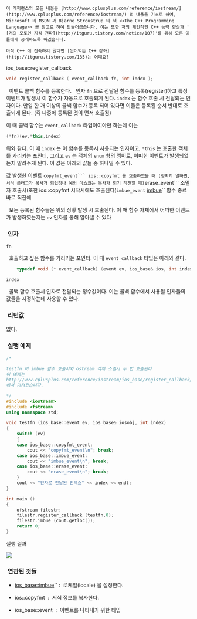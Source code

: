 


```warning
이 레퍼런스의 모든 내용은 [http://www.cplusplus.com/reference/iostream/](http://www.cplusplus.com/reference/iostream/) 의 내용을 기초로 하여, Microsoft 의 MSDN 과 Bjarne Stroustrup 의 책 <<The C++ Programming Language>> 를 참고로 하여 만들어졌습니다. 이는 또한 저의 개인적인 C++ 능력 향상과 ' [저의 모토인 지식 전파](http://itguru.tistory.com/notice/107)'를 위해 모든 이들에게 공개하도록 하겠습니다.
```

```info
아직 C++ 에 친숙하지 않다면 [씹어먹는 C++ 강좌](http://itguru.tistory.com/135)는 어때요?
```

ios_base::register_callback




```cpp
void register_callback ( event_callback fn, int index );
```


  이벤트 콜백 함수를 등록한다.
  인자 `fn` 으로 전달된 함수를 등록(register)하고 특정 이벤트가 발생시 이 함수가 자동으로 호출되게 된다. `index` 는 함수 호출 시 전달되는 인자이다. 만일 한 개 이상의 콜백 함수가 등록 되어 있다면 이들은 등록된 순서 반대로 호출되게 된다. (즉 나중에 등록된 것이 먼저 호출됨)

이 때 콜백 함수는 `event_callback` 타입이여야만 하는데 이는

```cpp
(*fn)(ev,*this,index)
```


위와 같다. 이 때 `index` 는 이 함수를 등록시 사용되는 인자이고, `*this` 는 호출한 객체를 가리키는 포인터, 그리고 `ev` 는 객체의 `enum` 형의 멤버로, 어떠한 이벤트가 발생되었는지 알려주게 된다. 이 값은 아래의 값들 중 하나일 수 있다.

값
발생한 이벤트
`copyfmt_event``` ios::copyfmt 를 호출하였을 때 (정확히 말하면, 서식 플래그가 복사가 되었짐나 예외 마스크는 복사가 되기 직전일 때)`erase_event``` 소멸자 호출시(또한 ios::copyfmt 시작시에도 호출된다)`imbue_event` [imbue](http://itguru.tistory.com/158)`` 함수 종료 바로 직전에

  모든 등록된 함수들은 위의 상황 발생 시 호출된다. 이 때 함수 자체에서 어떠한 이벤트가 발생하였는지는 `ev` 인자를 통해 알아낼 수 있다



###  인자




`fn`

  호출하고 싶은 함수를 가리키는 포인터. 이 때 `event_callback` 타입은 아래와 같다.

```cpp
    typedef void (* event_callback) (event ev, ios_base& ios, int index);
```


`index`

  콜백 함수 호출시 인자로 전달되는 정수값이다. 이는 콜백 함수에서 사용될 인자들의 값들을 지정하는데 사용할 수 있다.



###  리턴값




없다.



###  실행 예제




```cpp
/*

testfn 이 imbue 함수 호출시와 ostream 객체 소멸시 두 번 호출된다
이 예제는
http://www.cplusplus.com/reference/iostream/ios_base/register_callback/
에서 가져왔습니다.

*/
#include <iostream>
#include <fstream>
using namespace std;

void testfn (ios_base::event ev, ios_base& iosobj, int index)
{
    switch (ev)
    {
    case ios_base::copyfmt_event:
        cout << "copyfmt_event\n"; break;
    case ios_base::imbue_event:
        cout << "imbue_event\n"; break;
    case ios_base::erase_event:
        cout << "erase_event\n"; break;
    }
    cout << "인자로 전달된 인덱스" << index << endl;
}

int main ()
{
    ofstream filestr;
    filestr.register_callback (testfn,0);
    filestr.imbue (cout.getloc());
    return 0;
}
```


실행 결과


![](http://img1.daumcdn.net/thumb/R1920x0/?fname=http%3A%2F%2Fcfile23.uf.tistory.com%2Fimage%2F150F314E4E4E7FA61FBD71)





###  연관된 것들



*  [ios_base::imbue](http://itguru.tistory.com/158)`` :  로케일(locale) 을 설정한다.

* ios::copyfmt  :  서식 정보를 복사한다.

* ios_base::event  :  이벤트를 나타내기 위한 타입





